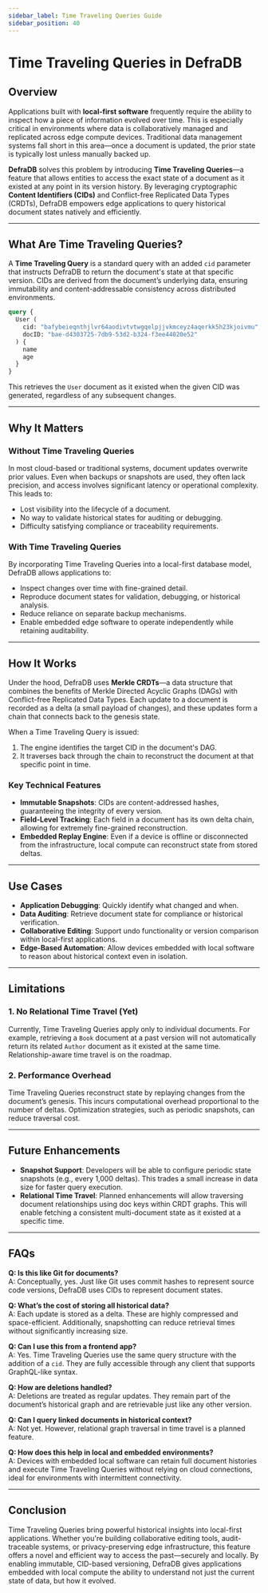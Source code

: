 ```yaml
---
sidebar_label: Time Traveling Queries Guide
sidebar_position: 40
---
```

# Time Traveling Queries in DefraDB

## Overview

Applications built with **local-first software** frequently require the ability to inspect how a piece of information evolved over time. This is especially critical in environments where data is collaboratively managed and replicated across edge compute devices. Traditional data management systems fall short in this area—once a document is updated, the prior state is typically lost unless manually backed up. 

**DefraDB** solves this problem by introducing **Time Traveling Queries**—a feature that allows entities to access the exact state of a document as it existed at any point in its version history. By leveraging cryptographic **Content Identifiers (CIDs)** and Conflict-free Replicated Data Types (CRDTs), DefraDB empowers edge applications to query historical document states natively and efficiently.

---

## What Are Time Traveling Queries?

A **Time Traveling Query** is a standard query with an added `cid` parameter that instructs DefraDB to return the document's state at that specific version. CIDs are derived from the document’s underlying data, ensuring immutability and content-addressable consistency across distributed environments.

```graphql
query {
  User (
    cid: "bafybeieqnthjlvr64aodivtvtwgqelpjjvkmceyz4aqerkk5h23kjoivmu",
    docID: "bae-d4303725-7db9-53d2-b324-f3ee44020e52"
  ) {
    name
    age
  }
}
```

This retrieves the `User` document as it existed when the given CID was generated, regardless of any subsequent changes.

---

## Why It Matters

### Without Time Traveling Queries

In most cloud-based or traditional systems, document updates overwrite prior values. Even when backups or snapshots are used, they often lack precision, and access involves significant latency or operational complexity. This leads to:

- Lost visibility into the lifecycle of a document.
- No way to validate historical states for auditing or debugging.
- Difficulty satisfying compliance or traceability requirements.

### With Time Traveling Queries

By incorporating Time Traveling Queries into a local-first database model, DefraDB allows applications to:

- Inspect changes over time with fine-grained detail.
- Reproduce document states for validation, debugging, or historical analysis.
- Reduce reliance on separate backup mechanisms.
- Enable embedded edge software to operate independently while retaining auditability.

---

## How It Works

Under the hood, DefraDB uses **Merkle CRDTs**—a data structure that combines the benefits of Merkle Directed Acyclic Graphs (DAGs) with Conflict-free Replicated Data Types. Each update to a document is recorded as a delta (a small payload of changes), and these updates form a chain that connects back to the genesis state.

When a Time Traveling Query is issued:

1. The engine identifies the target CID in the document's DAG.
2. It traverses back through the chain to reconstruct the document at that specific point in time.

### Key Technical Features

- **Immutable Snapshots**: CIDs are content-addressed hashes, guaranteeing the integrity of every version.
- **Field-Level Tracking**: Each field in a document has its own delta chain, allowing for extremely fine-grained reconstruction.
- **Embedded Replay Engine**: Even if a device is offline or disconnected from the infrastructure, local compute can reconstruct state from stored deltas.

---

## Use Cases

- **Application Debugging**: Quickly identify what changed and when.
- **Data Auditing**: Retrieve document state for compliance or historical verification.
- **Collaborative Editing**: Support undo functionality or version comparison within local-first applications.
- **Edge-Based Automation**: Allow devices embedded with local software to reason about historical context even in isolation.

---

## Limitations

### 1. No Relational Time Travel (Yet)

Currently, Time Traveling Queries apply only to individual documents. For example, retrieving a `Book` document at a past version will not automatically return its related `Author` document as it existed at the same time. Relationship-aware time travel is on the roadmap.

### 2. Performance Overhead

Time Traveling Queries reconstruct state by replaying changes from the document’s genesis. This incurs computational overhead proportional to the number of deltas. Optimization strategies, such as periodic snapshots, can reduce traversal cost.

---

## Future Enhancements

- **Snapshot Support**: Developers will be able to configure periodic state snapshots (e.g., every 1,000 deltas). This trades a small increase in data size for faster query execution.
- **Relational Time Travel**: Planned enhancements will allow traversing document relationships using doc keys within CRDT graphs. This will enable fetching a consistent multi-document state as it existed at a specific time.

---

## FAQs

**Q: Is this like Git for documents?**  
A: Conceptually, yes. Just like Git uses commit hashes to represent source code versions, DefraDB uses CIDs to represent document states.

**Q: What’s the cost of storing all historical data?**  
A: Each update is stored as a delta. These are highly compressed and space-efficient. Additionally, snapshotting can reduce retrieval times without significantly increasing size.

**Q: Can I use this from a frontend app?**  
A: Yes. Time Traveling Queries use the same query structure with the addition of a `cid`. They are fully accessible through any client that supports GraphQL-like syntax.

**Q: How are deletions handled?**  
A: Deletions are treated as regular updates. They remain part of the document’s historical graph and are retrievable just like any other version.

**Q: Can I query linked documents in historical context?**  
A: Not yet. However, relational graph traversal in time travel is a planned feature.

**Q: How does this help in local and embedded environments?**  
A: Devices with embedded local software can retain full document histories and execute Time Traveling Queries without relying on cloud connections, ideal for environments with intermittent connectivity.

---

## Conclusion

Time Traveling Queries bring powerful historical insights into local-first applications. Whether you're building collaborative editing tools, audit-traceable systems, or privacy-preserving edge infrastructure, this feature offers a novel and efficient way to access the past—securely and locally. By enabling immutable, CID-based versioning, DefraDB gives applications embedded with local compute the ability to understand not just the current state of data, but how it evolved.
